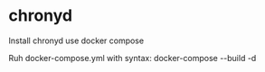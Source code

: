 # chronyd
Install chronyd use docker compose

Ruh docker-compose.yml with syntax:
docker-compose --build -d
